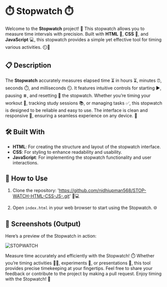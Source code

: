 # ⏱️ Stopwatch ⏱️

Welcome to the **Stopwatch** project! 🎉 This stopwatch allows you to measure time intervals with precision. Built with **HTML** 📝, **CSS** 🎨, and **JavaScript** 💻, this stopwatch provides a simple yet effective tool for timing various activities. ⏲️🌟

## 📋 Description

The **Stopwatch** accurately measures elapsed time ⏳ in hours ⏳, minutes ⏰, seconds ⏱️, and milliseconds ⏲️. It features intuitive controls for starting ▶️, pausing ⏸️, and resetting 🔄 the stopwatch. Whether you’re timing your workout 💪, tracking study sessions 📚, or managing tasks ✅, this stopwatch is designed to be reliable and easy to use. The interface is clean and responsive 📱, ensuring a seamless experience on any device. 🌟

## 🛠️ Built With

- **HTML**: For creating the structure and layout of the stopwatch interface.
- **CSS**: For styling to enhance readability and usability.
- **JavaScript**: For implementing the stopwatch functionality and user interactions.

## 🚀 How to Use

1. Clone the repository: 'https://github.com/nidhiupman568/STOP-WATCH-HTML-CSS-JS-.git' 📁💻
   
2. Open `index.html` in your web browser to start using the Stopwatch. 🌐

## 📸 Screenshots (Output)

Here’s a preview of the Stopwatch in action:

![STOPWATCH](https://github.com/nidhiupman568/STOP-WATCH-HTML-CSS-JS-/assets/130860182/848c4810-e631-4875-9041-10829fdb744d)


Measure time accurately and efficiently with the Stopwatch! ⏱️ Whether you’re timing activities 🏃‍♂️, experiments 🧪, or presentations 🎤, this tool provides precise timekeeping at your fingertips. Feel free to share your feedback or contribute to the project by making a pull request. Enjoy timing with the Stopwatch! 🌟
